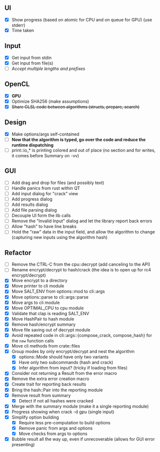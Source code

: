 ## UI
- [X] Show progress (based on atomic for CPU and on queue for GPU) (use stderr)
- [X] Time taken

## Input
- [X] Get input from stdin
- [X] Get input from file(s)
- [ ] *Accept multiple lengths and prefixes*

## OpenCL
- [X] **GPU**
- [X] Optimize SHA256 (make assumptions)
- [X] ~~Share GLSL code between algorithms (structs, prepare, search)~~

## Design
- [X] Make options/args self-contained
- [ ] **Now that the algorithm is typed, go over the code and reduce the runtime dispatching**
- [ ] print::io_* is printing colored and out of place (no section and for writes, it comes before Summary on -vv)

## GUI
- [ ] Add drag and drop for files (and possibly text)
- [ ] Handle panics from rust within QT
- [ ] Add input dialog for "crack" view
- [ ] Add progress dialog
- [ ] Add results dialog
- [ ] Add file parsing dialog
- [ ] Decouple UI form the lib calls
- [ ] Remove the "Invalid Input" dialog and let the library report back errors
- [ ] Allow "hash" to have line breaks
- [ ] Hold the "raw" data in the input field, and allow the algorithm to change (capturing new inputs using the algorithm hash)

## Refactor
- [ ] Remove the CTRL-C from the cpu::decrypt (add canceling to the API)
- [ ] Rename encrypt/decrypt to hash/crack (the idea is to open up for rc4 encrypt/decrypt)
- [X] Move encrypt to a directory
- [X] Move printer to cli module
- [X] Move SALT_ENV from options::mod to cli::args
- [X] Move options::parse to cli::args::parse
- [X] Move args to cli module
- [X] Move OPTIMAL_CPU to cpu module
- [X] Validate that clap is reading SALT_ENV
- [X] Move HashPair to hash module
- [X] Remove hash/encrypt summary
- [X] Move file saving out of decrypt module
- [X] Avoid repeated code in cli::args::{compose_crack, compose_hash} for the `new` function calls
- [X] Move cli methods from crate::files
- [X] Group modes by only encrypt/decrypt and nest the algorithm
  - [X] options::Mode should have only two variants
  - [X] Have only two subcommands (hash and crack)
  - [X] Infer algorithm from input? (tricky if loading from files)
- [X] Consider not returning a Result from the error macro
- [X] Remove the extra error creation macro
- [X] Create trait for reporting back results
- [X] Bring the hash::Pair into the reporting module
- [X] Remove result from summary
  - [X] Detect if not all hashes were cracked
- [X] Merge with the summary module (make it a single reporting module)
- [X] Progress showing when crack -d gpu (single input)
- [X] Simplify option building
  - [X] Require less pre-computation to build options
  - [X] Remove panic from args and options
  - [X] Move checks from args to options
- [X] Bubble result all the way up, even if unrecoverable (allows for GUI error presenting)
